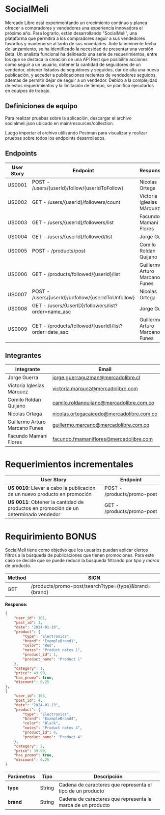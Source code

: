
# SocialMeli

Mercado Libre está experimentando un crecimiento continuo y planea ofrecer a compradores y vendedores una experiencia innovadora el próximo año. Para lograrlo, están desarrollando "SocialMeli", una plataforma que permitirá a los compradores seguir a sus vendedores favoritos y mantenerse al tanto de sus novedades. Ante la inminente fecha de lanzamiento, se ha identificado la necesidad de presentar una versión Beta. Un analista funcional ha delineado una serie de requerimientos, entre los que se destaca la creación de una API Rest que posibilite acciones como seguir a un usuario, obtener la cantidad de seguidores de un vendedor, obtener listados de seguidores y seguidos, dar de alta una nueva publicación, y acceder a publicaciones recientes de vendedores seguidos, además de permitir dejar de seguir a un vendedor. Debido a la complejidad de estos requerimientos y la limitación de tiempo, se planifica ejecutarlos en equipos de trabajo.

## Definiciones de equipo

Para realizar pruebas sobre la aplicación, descargar el archivo socialmeli.json ubicado en main/resources/collection.

Luego importar el archivo utilizando Postman para visualizar y realizar pruebas sobre todos los endpoints desarrollados. 

## Endpoints

| **User Story** | **Endpoint**                                              | **Responsable**                   |
|------------|-------------------------------------------------------|--------------------------------|
| US0001     | POST - /users/{userId}/follow/{userIdToFollow}        | Nicolas Ortega                 |
| US0002     | GET - /users/{userId}/followers/count                 | Victoria Iglesias Márquez      |
| US0003     | GET - /users/{userId}/followers/list                  | Facundo Mamani Flores          |
| US0004     | GET - /users/{userId}/followed/list                   | Jorge Guerra                   |
| US0005     | POST - /products/post                                 | Comilo Roldan Quijano          |
| US0006     | GET - /products/followed/{userId}/list                | Guillermo Arturo Marcano Funes |
| US0007     | POST - /users/{userId}/unfollow/{userIdToUnfollow}    | Nicolas Ortega                 |
| US0008     | GET - /users/{UserID}/followers/list?order=name_asc   | Jorge Guerra                   |
| US0009     | GET - /products/followed/{userId}/list?order=date_asc | Guillermo Arturo Marcano Funes |

## Integrantes

| **Integrante**                     | **Email**                                  |
|--------------------------------|----------------------------------------|
| Jorge Guerra                   |jorge.guerraguzman@mercadolibre.cl                                        |
| Victoria Iglesias Márquez      |victoria.marquez@mercadolibre.com                                        |
| Comilo Roldan Quijano          |camilo.roldanquijano@mercadolibre.com.co                                        |
| Nicolas Ortega                 |nicolas.ortegacaicedo@mercadolibre.com.co                                        |
| Guillermo Arturo Marcano Funes |guillermo.marcano@mercadolibre.com.co                                       |
| Facundo Mamani Flores          | facundo.fmamaniflores@mercadolibre.com |

# Requerimientos incrementales

| **User Story**           | **Endpoint**                |
|--------------------------|-----------------------------|
| **US 0010**: Llevar a cabo la publicación de un nuevo producto en promoción            | POST - /products/promo-post |
| **US 0011**: Obtener la cantidad de productos en promoción de un determinado vendedor | GET - /products/promo-post                      |

# Requirimiento BONUS

SocialMeli tiene como objetivo que los usuarios puedan aplicar ciertos filtros a la búsqueda de publicaciones que tienen promociones. Para este caso se decide que se puede reducir la búsqueda filtrando por *tipo* y *marca* de producto.

| **Method** | **SIGN**                                          |
|------------|---------------------------------------------------|
| GET        | /products/promo-post/search?type={type}&brand={brand} |

**Response:** 

```json 
{
    "user_id": 101,
    "post_id": 1,
    "date": "2024-01-10",
    "product": {
        "type": "Electronics",
        "brand": "ExampleBrand1",
        "color": "Red",
        "notes": "Product notes 1",
        "product_id": 1,
        "product_name": "Product 1"
    },
    "category": 1,
    "price": 49.99,
    "has_promo": true,
    "discount": 0.25
},
{
    "user_id": 103,
    "post_id": 4,
    "date": "2024-01-13",
    "product": {
        "type": "Electronics",
        "brand": "ExampleBrand4",
        "color": "Black",
        "notes": "Product notes 4",
        "product_id": 4,
        "product_name": "Product 4"
    },
    "category": 2,
    "price": 39.99,
    "has_promo": true,
    "discount": 0.25
}
```

| **Parámetros** | **Tipo** | **Descripción**                                             |
|----------------|----------|-------------------------------------------------------------|
| **type**       | String   | Cadena de caracteres que representa el tipo de un producto  |
| **brand**      | String   | Cadena de caracteres que representa la marca de un producto |


